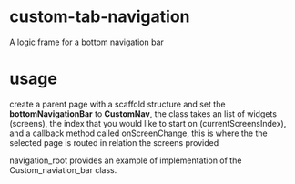 # custom-tab-navigation
A logic frame for a bottom navigation bar

# usage
create a parent page with a scaffold structure and set the **bottomNavigationBar** to **CustomNav**, the class takes an list of widgets (screens), the index that you would like to start on (currentScreensIndex), and a callback method called onScreenChange, this is where the the selected page is routed in relation the screens provided

navigation_root provides an example of implementation of the Custom_naviation_bar class.

